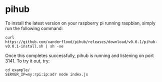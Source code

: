 pihub
=====

To install the latest version on your raspberry pi running raspbian, simply run the following command:

```
curl https://github.com/xanderflood/pihub/releases/download/v0.0.1/pihub-v0.0.1-install.sh | sh -xe
```

Once this completes successfully, pihub is running and listening on port 3141. To try it out, try:

```
cd example/
SERVER_IP=my:rpi:ip:adr node index.js 
```
